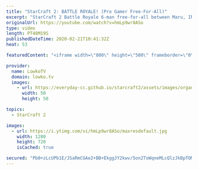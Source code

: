 ```yaml
---
title: "StarCraft 2: BATTLE ROYALE! (Pro Gamer Free-For-All)"
excerpt: "StarCraft 2 Battle Royale 6-man free-for-all between Maru, INnoVation, Hurricane, Impact, Solar and Patience. These pro gamers are some of the best players from South Korea. In this video I give commentary to this Battle Royale mod of a series of games that was organised by Crank.  Get more videos &"
originalUrl: https://youtube.com/watch?v=hmLp9wr8ASo
type: video
length: PT48M19S
publishedDateTime: 2020-02-21T10:41:32Z
heat: 53

featuredContent: "<iframe width=\"800\" height=\"500\" frameborder=\"0\" src=\"https://www.youtube.com/embed/hmLp9wr8ASo\" allow=\"accelerometer; autoplay; encrypted-media; gyroscope; picture-in-picture\" allowfullscreen></iframe>"

provider:
  name: LowkoTV
  domain: lowko.tv
  images:
    - url: https://everyday-cc.github.io/starcraft2/assets/images/organizations/lowko.tv-50x50.jpg
      width: 50
      height: 50

topics:
  - StarCraft 2

images:
  - url: https://i.ytimg.com/vi/hmLp9wr8ASo/maxresdefault.jpg
    width: 1280
    height: 720
    isCached: true

secured: "Pb0+zLcUPb1E/JSaRmCGAe2+BB+EkggJY2kwv/5on2ToWqneMLcQlzJkBpTOMDohKCw+nRM+f5/vz1iUlmlDWJIhehzVeqsHFF3pfJ37AR/J5tr+s0h49ZsoR02/nDQ50NKdQA6QJT3t15OzB3bNFcEkX+ako19ncjBF60rMqkpFFEeH1XKqPf1V+vA7ukgq8s6LupfDe5+SPPuMm9fZxAcdC8k9wIk3n5n5MsfyDIEClq2DkyM1wjN28EYV9t03kpn5kWV8+Zw7LVHhYDAnKECvwzO+5mYgJPIznxPOLoVum66Y9hwJtL7HCi0ZAoDr4OHgzL2ZkZ6cp+XeTG8Jv3AJ5+UtsaV6lYMosWu/Nj86H43+h5LcW8YNoBVJq/KpGMihhnCE2s2W9CAgtYOq30nA90DRcTrwl6g0EelaCNgZBUK81nEEWYSfYSfz0Xuq;D7Cn00wFoax6ccoDoALeiw=="
---
```


